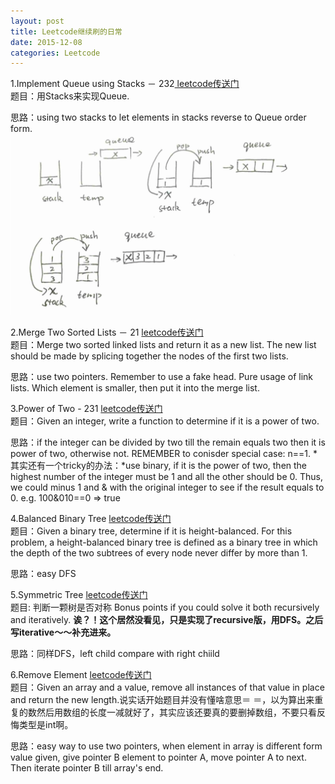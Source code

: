 ```yaml
---
layout: post
title: Leetcode继续刷的日常
date: 2015-12-08
categories: Leetcode
---
```


1.Implement Queue using Stacks － 232[ leetcode传送门](https://leetcode.com/problems/implement-queue-using-stacks/)<br/>
题目：用Stacks来实现Queue.

思路：using two stacks to let elements in stacks reverse to Queue order form. 
<img src="/images/postimg/2015-12-08-lc232-sol.png" class="fit image">

2.Merge Two Sorted Lists － 21 [leetcode传送门](https://leetcode.com/problems/merge-two-sorted-lists/)<br/>
题目：Merge two sorted linked lists and return it as a new list. The new list should be made by splicing together the nodes of the first two lists.

思路：use two pointers. Remember to use a fake head. Pure usage of link lists. Which element is smaller, then put it into the merge list.

3.Power of Two - 231 [leetcode传送门](https://leetcode.com/problems/power-of-two/)<br/>
题目：Given an integer, write a function to determine if it is a power of two.

思路：if the integer can be divided by two till the remain equals two then it is power of two, otherwise not. REMEMBER to conisder special case: n==1. *其实还有一个tricky的办法：*use binary, if it is the power of two, then the highest number of the integer must be 1 and all the other should be 0. Thus, we could minus 1 and & with the original integer to see if the result equals to 0. e.g. 100&010==0 => true

4.Balanced Binary Tree [leetcode传送门](https://leetcode.com/problems/balanced-binary-tree/)<br/>
题目：Given a binary tree, determine if it is height-balanced.
For this problem, a height-balanced binary tree is defined as a binary tree in which the depth of the two subtrees of every node never differ by more than 1.

思路：easy DFS

5.Symmetric Tree [leetcode传送门](https://leetcode.com/problems/symmetric-tree/)<br/>
题目: 判断一颗树是否对称
Bonus points if you could solve it both recursively and iteratively.
**诶？！这个居然没看见，只是实现了recursive版，用DFS。之后写iterative～～补充进来。**

思路：同样DFS，left child compare with right chiild

6.Remove Element [leetcode传送门](https://leetcode.com/problems/remove-element/)<br/>
题目：Given an array and a value, remove all instances of that value in place and return the new length.说实话开始题目并没有懂啥意思＝ ＝，以为算出来重复的数然后用数组的长度一减就好了，其实应该还要真的要删掉数组，不要只看反悔类型是int啊。

思路：easy way to use two pointers, when element in array is different form value given, give pointer B element to pointer A, move pointer A to next. Then iterate pointer B till array's end.
